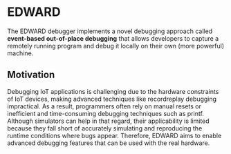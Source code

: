 <script setup>
import citation from '../../.vitepress/components/citation.vue'
</script>

# EDWARD

The EDWARD debugger implements a novel debugging approach called **event-based out-of-place debugging** that allows developers to capture a remotely running program and debug it locally on their own (more powerful) machine.

<citation file="/edward.bib" url="https://doi.org/10.1145/3546918.3546920"/>

## Motivation


Debugging IoT applications is challenging due to the hardware constraints of IoT devices, making advanced techniques like recordreplay debugging impractical.
As a result, programmers often rely on manual resets or inefficient and time-consuming debugging techniques such as printf.
Although simulators can help in that regard, their applicability is limited because they fall short of accurately simulating and reproducing the runtime conditions where bugs appear.
Therefore, EDWARD aims to enable advanced debugging features that can be used with the real hardware.

